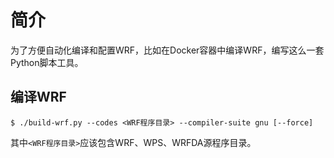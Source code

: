 # 简介

为了方便自动化编译和配置WRF，比如在Docker容器中编译WRF，编写这么一套Python脚本工具。

## 编译WRF

```
$ ./build-wrf.py --codes <WRF程序目录> --compiler-suite gnu [--force]
```

其中`<WRF程序目录>`应该包含WRF、WPS、WRFDA源程序目录。
